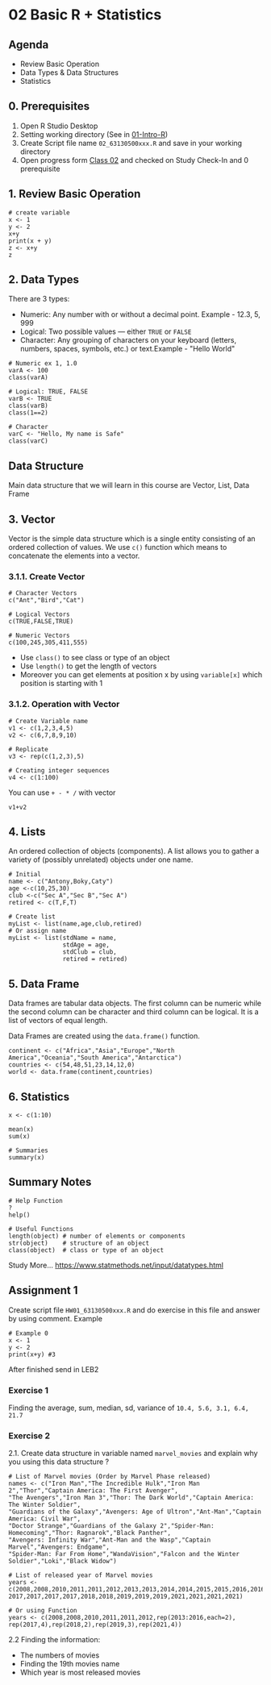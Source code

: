 # 02 Basic R + Statistics

## Agenda

- Review Basic Operation
- Data Types & Data Structures
- Statistics

## 0. Prerequisites

1. Open R Studio Desktop
2. Setting working directory (See in [01-Intro-R](01-intro-R.md))
3. Create Script file name `02_63130500xxx.R` and save in your working directory
4. Open progress form [Class 02](https://forms.gle/syVRfduXskPQXLUs5) and checked on Study Check-In and 0 prerequisite

## 1. Review Basic Operation

```
# create variable
x <- 1
y <- 2
x+y
print(x + y)
z <- x+y
z
```

## 2. Data Types

There are 3 types:

- Numeric: Any number with or without a decimal point. Example - 12.3, 5, 999
- Logical: Two possible values — either `TRUE` or `FALSE`
- Character: Any grouping of characters on your keyboard (letters, numbers, spaces, symbols, etc.) or text.Example - "Hello World"

```
# Numeric ex 1, 1.0
varA <- 100
class(varA)

# Logical: TRUE, FALSE
varB <- TRUE
class(varB)
class(1==2)

# Character
varC <- "Hello, My name is Safe"
class(varC)
```

## Data Structure

Main data structure that we will learn in this course are Vector, List, Data Frame

## 3. Vector

Vector is the simple data structure which is a single entity consisting of an ordered collection of values. We use `c()` function which means to concatenate the elements into a vector.

### 3.1.1. Create Vector

```
# Character Vectors
c("Ant","Bird","Cat")

# Logical Vectors
c(TRUE,FALSE,TRUE)

# Numeric Vectors
c(100,245,305,411,555)
```

- Use `class()` to see class or type of an object
- Use `length()` to get the length of vectors
- Moreover you can get elements at position x by using `variable[x]` which position is starting with 1

### 3.1.2. Operation with Vector

```
# Create Variable name
v1 <- c(1,2,3,4,5)
v2 <- c(6,7,8,9,10)

# Replicate
v3 <- rep(c(1,2,3),5)

# Creating integer sequences
v4 <- c(1:100)
```

You can use `+ - * /` with vector

```
v1+v2
```

## 4. Lists

An ordered collection of objects (components). A list allows you to gather a variety of (possibly unrelated) objects under one name.

```
# Initial
name <- c("Antony,Boky,Caty")
age <-c(10,25,30)
club <-c("Sec A","Sec B","Sec A")
retired <- c(T,F,T)

# Create list
myList <- list(name,age,club,retired)
# Or assign name
myList <- list(stdName = name,
               stdAge = age,
               stdClub = club,
               retired = retired)
```

## 5. Data Frame

Data frames are tabular data objects. The first column can be numeric while the second column can be character and third column can be logical. It is a list of vectors of equal length.

Data Frames are created using the `data.frame()` function.

```
continent <- c("Africa","Asia","Europe","North America","Oceania","South America","Antarctica")
countries <- c(54,48,51,23,14,12,0)
world <- data.frame(continent,countries)
```

## 6. Statistics

```
x <- c(1:10)

mean(x)
sum(x)

# Summaries
summary(x)
```

## Summary Notes

```
# Help Function
?
help()

# Useful Functions
length(object) # number of elements or components
str(object)    # structure of an object
class(object)  # class or type of an object
```

Study More... https://www.statmethods.net/input/datatypes.html

## Assignment 1

Create script file `HW01_63130500xxx.R` and do exercise in this file and answer by using comment. Example

```
# Example 0
x <- 1
y <- 2
print(x+y) #3
```
After finished send in LEB2

### Exercise 1

Finding the average, sum, median, sd, variance of `10.4, 5.6, 3.1, 6.4, 21.7`

### Exercise 2

2.1. Create data structure in variable named `marvel_movies` and explain why you using this data structure ?

```
# List of Marvel movies (Order by Marvel Phase released)
names <- c("Iron Man","The Incredible Hulk","Iron Man 2","Thor","Captain America: The First Avenger",
"The Avengers","Iron Man 3","Thor: The Dark World","Captain America: The Winter Soldier",
"Guardians of the Galaxy","Avengers: Age of Ultron","Ant-Man","Captain America: Civil War",
"Doctor Strange","Guardians of the Galaxy 2","Spider-Man: Homecoming","Thor: Ragnarok","Black Panther",
"Avengers: Infinity War","Ant-Man and the Wasp","Captain Marvel","Avengers: Endgame",
"Spider-Man: Far From Home","WandaVision","Falcon and the Winter Soldier","Loki","Black Widow")

# List of released year of Marvel movies
years <- c(2008,2008,2010,2011,2011,2012,2013,2013,2014,2014,2015,2015,2016,2016,
2017,2017,2017,2017,2018,2018,2019,2019,2019,2021,2021,2021,2021)

# Or using Function
years <- c(2008,2008,2010,2011,2011,2012,rep(2013:2016,each=2),
rep(2017,4),rep(2018,2),rep(2019,3),rep(2021,4))
```

2.2 Finding the information:

- The numbers of movies
- Finding the 19th movies name
- Which year is most released movies
